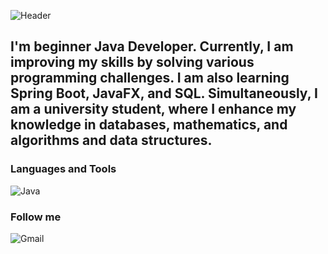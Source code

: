 ![Header](https://github.com/Palamarovski/palamarovski/blob/main/assets/imageheader.png)

## I'm beginner Java Developer. Currently, I am improving my skills by solving various programming challenges. I am also learning Spring Boot, JavaFX, and SQL. Simultaneously, I am a university student, where I enhance my knowledge in databases, mathematics, and algorithms and data structures.

### Languages and Tools 
![Java](https://img.shields.io/badge/Java%20Core-917037?style=for_the_badge&logo=openjdk&LogoColor=D0722B)

### Follow me
![Gmail](https://img.shields.io/badge/palamarnicholas@gmail.com-D14836?style=for-the-badge&logo=gmail&logoColor=white)
